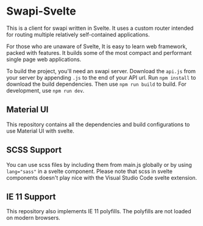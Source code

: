 # Swapi-Svelte

This is a client for swapi written in Svelte. It uses a custom router intended for routing multiple relatively self-contained applications.

For those who are unaware of Svelte, It is easy to learn web framework, packed with features. It builds some of the most compact and performant single page web applications.

To build the project, you'll need an swapi server. Download the `api.js` from your server by appending `.js` to the end of your API url. Run `npm install` to download the build dependencies. Then use `npm run build` to build. For development, use `npm run dev`.

## Material UI

This repository contains all the dependencies and build configurations to use Material UI with svelte.

## SCSS Support

You can use scss files by including them from main.js globally or by using `lang="sass"` in a svelte component. Please note that scss in svelte components doesn't play nice with the Visual Studio Code svelte extension.

## IE 11 Support

This repository also implements IE 11 polyfills. The polyfills are not loaded on modern browsers.
